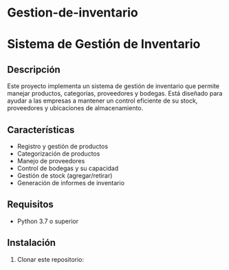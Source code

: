 # Gestion-de-inventario
# Sistema de Gestión de Inventario

## Descripción
Este proyecto implementa un sistema de gestión de inventario que permite manejar productos, categorías, proveedores y bodegas. 
Está diseñado para ayudar a las empresas a mantener un control eficiente de su stock, proveedores y ubicaciones de almacenamiento.

## Características
- Registro y gestión de productos
- Categorización de productos
- Manejo de proveedores
- Control de bodegas y su capacidad
- Gestión de stock (agregar/retirar)
- Generación de informes de inventario

## Requisitos
- Python 3.7 o superior

## Instalación
1. Clonar este repositorio: